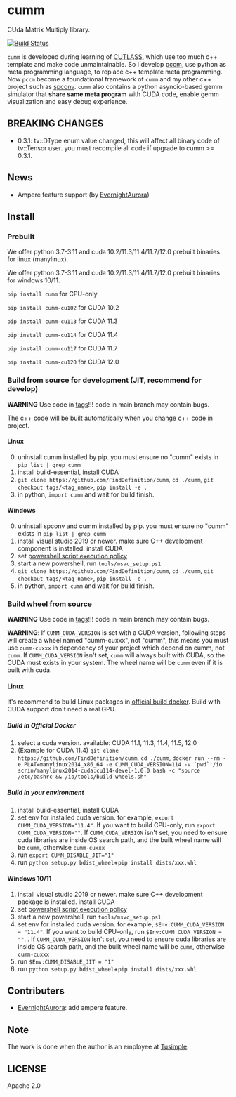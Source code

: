 # cumm
CUda Matrix Multiply library.

[![Build Status](https://github.com/FindDefinition/cumm/workflows/build/badge.svg)](https://github.com/FindDefinition/cumm/actions?query=workflow%3Abuild)

```cumm``` is developed during learning of [CUTLASS](https://github.com/NVIDIA/cutlass), which use too much c++ template and make code unmaintainable. So I develop [pccm](https://github.com/FindDefinition/PCCM), use python as meta programming language, to replace c++ template meta programming. 
Now ```pccm``` become a foundational framework of ```cumm``` and my other c++ project such as [spconv](https://github.com/traveller59/spconv). 
```cumm``` also contains a python asyncio-based gemm simulator that **share same meta program** with CUDA code, enable gemm visualization and easy debug experience.

## BREAKING CHANGES

* 0.3.1: tv::DType enum value changed, this will affect all binary code of tv::Tensor user. you must recompile all code if upgrade to cumm >= 0.3.1.

## News

* Ampere feature support (by [EvernightAurora](https://github.com/EvernightAurora))

## Install

### Prebuilt

We offer python 3.7-3.11 and cuda 10.2/11.3/11.4/11.7/12.0 prebuilt binaries for linux (manylinux).

We offer python 3.7-3.11 and cuda 10.2/11.3/11.4/11.7/12.0 prebuilt binaries for windows 10/11.

```pip install cumm``` for CPU-only

```pip install cumm-cu102``` for CUDA 10.2

```pip install cumm-cu113``` for CUDA 11.3

```pip install cumm-cu114``` for CUDA 11.4

```pip install cumm-cu117``` for CUDA 11.7

```pip install cumm-cu120``` for CUDA 12.0

### Build from source for development (JIT, recommend for develop)

**WARNING** Use code in [tags](https://github.com/FindDefinition/cumm/releases)!!! code in main branch may contain bugs.

The c++ code will be built automatically when you change c++ code in project.

#### Linux

0. uninstall cumm installed by pip. you must ensure no "cumm" exists in ```pip list | grep cumm```
1. install build-essential, install CUDA
2. ```git clone https://github.com/FindDefinition/cumm```, ```cd ./cumm```, ```git checkout tags/<tag_name>```, ```pip install -e .```
3. in python, ```import cumm``` and wait for build finish.

#### Windows
0. uninstall spconv and cumm installed by pip. you must ensure no "cumm" exists in ```pip list | grep cumm```
1. install visual studio 2019 or newer. make sure C++ development component is installed. install CUDA
2. set [powershell script execution policy](https://docs.microsoft.com/en-us/powershell/module/microsoft.powershell.core/about/about_execution_policies?view=powershell-7.1)
3. start a new powershell, run ```tools/msvc_setup.ps1```
4. ```git clone https://github.com/FindDefinition/cumm```, ```cd ./cumm```, ```git checkout tags/<tag_name>```, ```pip install -e .```
5. in python, ```import cumm``` and wait for build finish.

### Build wheel from source 

**WARNING** Use code in [tags](https://github.com/FindDefinition/cumm/releases)!!! code in main branch may contain bugs.

**WARNING**: If ```CUMM_CUDA_VERSION``` is set with a CUDA version, following steps will create a wheel named "cumm-cuxxx", not "cumm", this means you must use ```cumm-cuxxx``` in dependency of your project which depend on cumm, not ```cumm```. If ```CUMM_CUDA_VERSION``` isn't set, ```cumm``` will always built with CUDA, so the CUDA must exists in your system. The wheel name will be ```cumm``` even if it is built with cuda.

#### Linux

It's recommend to build Linux packages in [official build docker](https://github.com/FindDefinition/cumm/blob/main/.github/workflows/build.yaml). Build with CUDA support don't need a real GPU.

##### Build in Official Docker

1. select a cuda version. available: CUDA 11.1, 11.3, 11.4, 11.5, 12.0
2. (Example for CUDA 11.4) ```git clone https://github.com/FindDefinition/cumm```, ```cd ./cumm```, ```docker run --rm -e PLAT=manylinux2014_x86_64 -e CUMM_CUDA_VERSION=114 -v `pwd`:/io scrin/manylinux2014-cuda:cu114-devel-1.0.0 bash -c "source /etc/bashrc && /io/tools/build-wheels.sh"```

##### Build in your environment

1. install build-essential, install CUDA
2. set env for installed cuda version. for example, ```export CUMM_CUDA_VERSION="11.4"```. If you want to build CPU-only, run ```export CUMM_CUDA_VERSION=""```. If ```CUMM_CUDA_VERSION``` isn't set, you need to ensure cuda libraries are inside OS search path, and the built wheel name will be ```cumm```, otherwise ```cumm-cuxxx```
3. run ```export CUMM_DISABLE_JIT="1"```
4. run ```python setup.py bdist_wheel```+```pip install dists/xxx.whl```

#### Windows 10/11

1. install visual studio 2019 or newer. make sure C++ development package is installed. install CUDA
2. set [powershell script execution policy](https://docs.microsoft.com/en-us/powershell/module/microsoft.powershell.core/about/about_execution_policies?view=powershell-7.1)
3. start a new powershell, run ```tools/msvc_setup.ps1```
4. set env for installed cuda version. for example, ```$Env:CUMM_CUDA_VERSION = "11.4"```. If you want to build CPU-only, run ```$Env:CUMM_CUDA_VERSION = ""```. . If ```CUMM_CUDA_VERSION``` isn't set, you need to ensure cuda libraries are inside OS search path, and the built wheel name will be ```cumm```, otherwise ```cumm-cuxxx```
4. run ```$Env:CUMM_DISABLE_JIT = "1"```
5. run ```python setup.py bdist_wheel```+```pip install dists/xxx.whl```

## Contributers

* [EvernightAurora](https://github.com/EvernightAurora): add ampere feature.

## Note
The work is done when the author is an employee at [Tusimple](https://www.tusimple.com/).

## LICENSE

Apache 2.0
